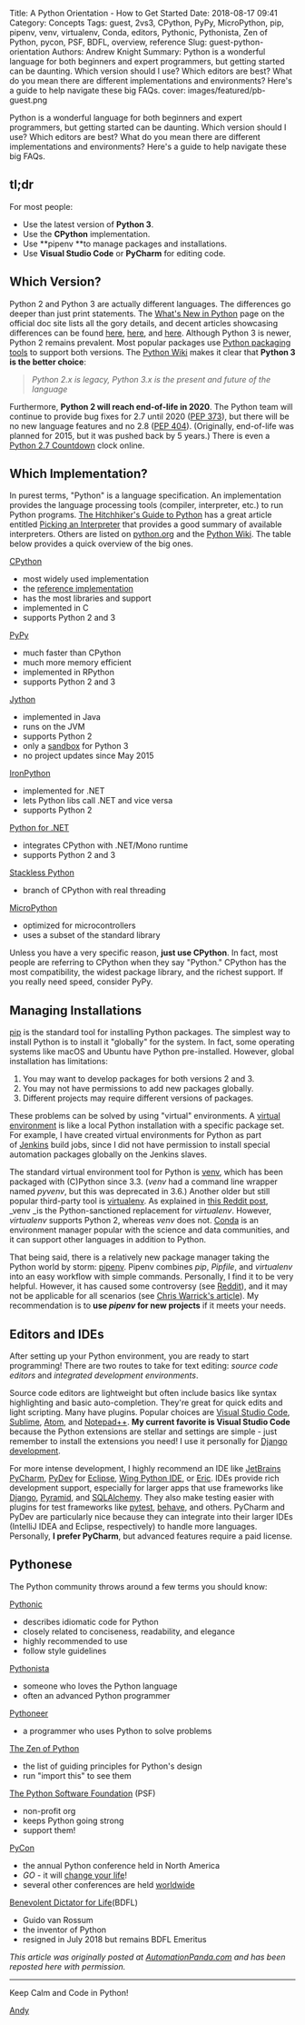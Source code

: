 Title: A Python Orientation - How to Get Started
Date: 2018-08-17 09:41
Category: Concepts
Tags: guest, 2vs3, CPython, PyPy, MicroPython, pip, pipenv, venv, virtualenv, Conda, editors, Pythonic, Pythonista, Zen of Python, pycon, PSF, BDFL, overview, reference
Slug: guest-python-orientation
Authors: Andrew Knight
Summary: Python is a wonderful language for both beginners and expert programmers, but getting started can be daunting. Which version should I use? Which editors are best? What do you mean there are different implementations and environments? Here's a guide to help navigate these big FAQs.
cover: images/featured/pb-guest.png

Python is a wonderful language for both beginners and expert programmers, but getting started can be daunting. Which version should I use? Which editors are best? What do you mean there are different implementations and environments? Here's a guide to help navigate these big FAQs.

tl;dr
-----

For most people:

*   Use the latest version of **Python 3**.
*   Use the **CPython** implementation.
*   Use **pipenv **to manage packages and installations.
*   Use **Visual Studio Code** or **PyCharm** for editing code.

Which Version?
--------------

Python 2 and Python 3 are actually different languages. The differences go deeper than just print statements. The [What's New in Python](https://docs.python.org/3/whatsnew/) page on the official doc site lists all the gory details, and decent articles showcasing differences can be found [here](http://sebastianraschka.com/Articles/2014_python_2_3_key_diff.html), [here](https://www.digitalocean.com/community/tutorials/python-2-vs-python-3-practical-considerations-2), and [here](https://blog.appdynamics.com/engineering/the-key-differences-between-python-2-and-python-3/). Although Python 3 is newer, Python 2 remains prevalent. Most popular packages use [Python packaging tools](https://packaging.python.org/distributing/#packaging-your-project) to support both versions. The [Python Wiki](https://wiki.python.org/moin/Python2orPython3) makes it clear that **Python 3 is the better choice**:

> _Python 2.x is legacy, Python 3.x is the present and future of the language_

Furthermore, **Python 2 will reach end-of-life in 2020**. The Python team will continue to provide bug fixes for 2.7 until 2020 ([PEP 373](https://www.python.org/dev/peps/pep-0373/)), but there will be no new language features and no 2.8 ([PEP 404](https://www.python.org/dev/peps/pep-0404/)). (Originally, end-of-life was planned for 2015, but it was pushed back by 5 years.) There is even a [Python 2.7 Countdown](https://pythonclock.org/) clock online.

Which Implementation?
---------------------

In purest terms, "Python" is a language specification. An implementation provides the language processing tools (compiler, interpreter, etc.) to run Python programs. [The Hitchhiker's Guide to Python](http://docs.python-guide.org/en/latest/) has a great article entitled [Picking an Interpreter](http://docs.python-guide.org/en/latest/starting/which-python/) that provides a good summary of available interpreters. Others are listed on [python.org](https://www.python.org/download/alternatives/) and the [Python Wiki](https://wiki.python.org/moin/PythonImplementations). The table below provides a quick overview of the big ones.


[CPython](https://en.wikipedia.org/wiki/CPython)

*   most widely used implementation
*   the [reference implementation](https://en.wikipedia.org/wiki/Reference_implementation)
*   has the most libraries and support
*   implemented in C
*   supports Python 2 and 3

[PyPy](http://pypy.org/)

*   much faster than CPython
*   much more memory efficient
*   implemented in RPython
*   supports Python 2 and 3

[Jython](http://www.jython.org/)

*   implemented in Java
*   runs on the JVM
*   supports Python 2
*   only a [sandbox](https://github.com/jython/jython3) for Python 3
*   no project updates since May 2015

[IronPython](http://ironpython.net/)

*   implemented for .NET
*   lets Python libs call .NET and vice versa
*   supports Python 2

[Python for .NET](http://pythonnet.github.io/)

*   integrates CPython with .NET/Mono runtime
*   supports Python 2 and 3

[Stackless Python](https://bitbucket.org/stackless-dev/stackless/wiki/Home)

*   branch of CPython with real threading

[MicroPython](http://micropython.org/)

*   optimized for microcontrollers
*   uses a subset of the standard library

Unless you have a very specific reason, **just use CPython**. In fact, most people are referring to CPython when they say "Python." CPython has the most compatibility, the widest package library, and the richest support. If you really need speed, consider PyPy.

Managing Installations
----------------------

[pip](https://pip.pypa.io/en/stable/) is the standard tool for installing Python packages. The simplest way to install Python is to install it "globally" for the system. In fact, some operating systems like macOS and Ubuntu have Python pre-installed. However, global installation has limitations:

1.  You may want to develop packages for both versions 2 and 3.
2.  You may not have permissions to add new packages globally.
3.  Different projects may require different versions of packages.

These problems can be solved by using "virtual" environments. A [virtual environment](https://www.python.org/dev/peps/pep-0405/) is like a local Python installation with a specific package set. For example, I have created virtual environments for Python as part of [Jenkins](https://jenkins.io/) build jobs, since I did not have permission to install special automation packages globally on the Jenkins slaves.

The standard virtual environment tool for Python is [venv](https://docs.python.org/3/library/venv.html), which has been packaged with (C)Python since 3.3. (_venv_ had a command line wrapper named _pyvenv_, but this was deprecated in 3.6.) Another older but still popular third-party tool is [virtualenv](https://virtualenv.pypa.io). As explained in [this Reddit post](https://www.reddit.com/r/learnpython/comments/4hsudz/pyvenv_vs_virtualenv/), _venv _is the Python-sanctioned replacement for _virtualenv_. However, _virtualenv_ supports Python 2, whereas _venv_ does not. [Conda](https://conda.io/docs/) is an environment manager popular with the science and data communities, and it can support other languages in addition to Python.

That being said, there is a relatively new package manager taking the Python world by storm: [pipenv](https://docs.pipenv.org/). Pipenv combines _pip_, _Pipfile_, and _virtualenv_ into an easy workflow with simple commands. Personally, I find it to be very helpful. However, it has caused some controversy (see [Reddit](https://np.reddit.com/r/Python/comments/8jd6aq/why_is_pipenv_the_recommended_packaging_tool_by/)), and it may not be applicable for all scenarios (see [Chris Warrick's article](https://chriswarrick.com/blog/2018/07/17/pipenv-promises-a-lot-delivers-very-little/)). My recommendation is to **use _pipenv_ for new projects** if it meets your needs.

Editors and IDEs
----------------

After setting up your Python environment, you are ready to start programming! There are two routes to take for text editing: _source code editors_ and _integrated development environments_.

Source code editors are lightweight but often include basics like syntax highlighting and basic auto-completion. They're great for quick edits and light scripting. Many have plugins. Popular choices are [Visual Studio Code](https://code.visualstudio.com/), [Sublime](https://www.sublimetext.com/), [Atom](https://atom.io/), and [Notepad++](https://notepad-plus-plus.org/). **My current favorite is Visual Studio Code** because the Python extensions are stellar and settings are simple - just remember to install the extensions you need! I use it personally for [Django development](http://automationpanda.com/2018/02/08/django-projects-in-visual-studio-code/).

For more intense development, I highly recommend an IDE like [JetBrains PyCharm](https://www.jetbrains.com/pycharm/), [PyDev](http://www.pydev.org/) for [Eclipse](https://eclipse.org/), [Wing Python IDE](https://wingware.com/), or [Eric](http://eric-ide.python-projects.org/). IDEs provide rich development support, especially for larger apps that use frameworks like [Django](https://www.djangoproject.com/), [Pyramid](https://trypyramid.com/), and [SQLAlchemy](https://www.sqlalchemy.org/). They also make testing easier with plugins for test frameworks like [pytest](http://doc.pytest.org/en/latest/), [behave](https://pypi.org/project/behave/), and others. PyCharm and PyDev are particularly nice because they can integrate into their larger IDEs (IntelliJ IDEA and Eclipse, respectively) to handle more languages. Personally, **I prefer PyCharm**, but advanced features require a paid license.

Pythonese
---------

The Python community throws around a few terms you should know:

[Pythonic](https://docs.python-guide.org/writing/style/)

*   describes idiomatic code for Python
*   closely related to conciseness, readability, and elegance
*   highly recommended to use
*   follow style guidelines

[Pythonista](http://binhminhcs.blogspot.com/2011/12/python-pythonic-pythoneer-pythonist.html)

*   someone who loves the Python language
*   often an advanced Python programmer

[Pythoneer](http://binhminhcs.blogspot.com/2011/12/python-pythonic-pythoneer-pythonist.html)

*   a programmer who uses Python to solve problems

[The Zen of Python](https://www.python.org/dev/peps/pep-0020/)

*   the list of guiding principles for Python's design
*   run "import this" to see them

[The Python Software Foundation](https://www.python.org/psf/) (PSF)

*   non-profit org
*   keeps Python going strong
*   support them!

[PyCon](https://us.pycon.org/)

*   the annual Python conference held in North America
*   _GO_ \- it will [change your life](http://automationpanda.com/2018/05/20/pycon-2018-reflections/)!
*   several other conferences are held [worldwide](https://www.python.org/community/workshops/)

[Benevolent Dictator for Life](https://en.wikipedia.org/wiki/Guido_van_Rossum)(BDFL)

*   Guido van Rossum
*   the inventor of Python
*   resigned in July 2018 but remains BDFL Emeritus

_This article was originally posted at [AutomationPanda.com](https://automationpanda.com/2017/02/07/which-version-of-python-should-i-use/) and has been reposted here with permission._

---
Keep Calm and Code in Python!

[Andy](pages/guests.html#andrewknight)
